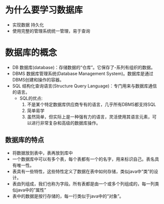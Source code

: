 # 为什么要学习数据库

* 实现数据 持久化
* 使用完整的管理系统统一管理，易于查询

# 数据库的概念

* DB
  数据库(database)：存储数据的“仓库”。它保存了-系列有组织的数据。
* DBMS
  数据库管理系统(Database Management System)。数据库是通过DBMS创建和操作的容器。
* SQL
  结构化查询语言(Structure Query Language)：专门用来与数据库通信的语言。
  * SQL的优点:
    1. 不是某个特定数据库供应商专有的语言，几乎所有DBMS都支持SQL
    2. 简单易学
    3. 虽然简单，但实际上是一种强有力的语言，灵活使用其语言元素，可以进行非常复杂和高级的数据库操作。

## 数据库的特点

* 将数据放到表中，表再放到库中
* 一个数据库中可以有多个表，每个表都有一个的名字，用来标识自己。表名具有唯一性。
* 表具有一些特性，这些特性定义了数据在表中如何存储，类似java中“类”的设计。
* 表由列组成，我们也称为字段。所有表都是由一个或多个列组成的，每一列类似java中的”属性”
* 表中的数据是按行存储的，每一行类似于java中的“对象”。